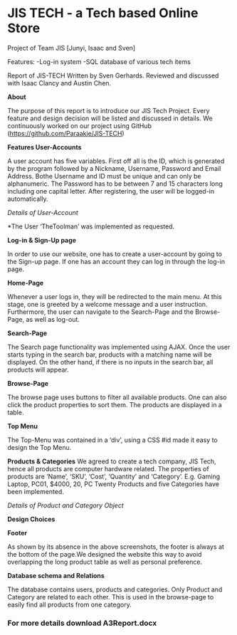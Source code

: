 # JIS TECH - a Tech based Online Store
Project of Team JIS [Junyi, Isaac and Sven]

Features:
-Log-in system
-SQL database of various tech items

Report of JIS-TECH
Written by Sven Gerhards. Reviewed and discussed with Isaac Clancy and Austin Chen.

<b>About</b>

The purpose of this report is to introduce our JIS Tech Project. Every feature and design decision will be listed and discussed in details. We continuously worked on our project using GitHub (https://github.com/Paraakie/JIS-TECH)

<b>Features
User-Accounts</b>

A user account has five variables. First off all is the ID, which is generated by the program followed by a Nickname, Username, Password and Email Address. Bothe Username and ID must be unique and can only be alphanumeric. The Password has to be between 7 and 15 characters long including one capital letter. After registering, the user will be logged-in automatically. 

*Details of User-Account*

*The User ‘TheToolman’ was implemented as requested.

<b>Log-in & Sign-Up page</b>

In order to use our website, one has to create a user-account by going to the Sign-up page. If one has an account they can log in through the log-in page.



<b>Home-Page</b>

Whenever a user logs in, they will be redirected to the main menu. At this stage, one is greeted by a welcome message and a user instruction. Furthermore, the user can navigate to the Search-Page and the Browse-Page, as well as log-out. 



<b>Search-Page</b>

The Search page functionality was implemented using AJAX. Once the user starts typing in the search bar, products with a matching name will be displayed. On the other hand, if there is no inputs in the search bar, all products will appear.

<b>Browse-Page</b>

The browse page uses buttons to filter all available products. One can also click the product properties to sort them. The products are displayed in a table.

<b>Top Menu</b>

The Top-Menu was contained in a ‘div’, using a CSS #id made it easy to design the Top Menu. 

<b>Products & Categories</b>
We agreed to create a tech company, JIS Tech, hence all products are computer hardware related. The properties of products are ‘Name’, ‘SKU’, ‘Cost’, ‘Quantity’ and ‘Category’. 
E.g. Gaming Laptop, PC01, $4000, 20, PC 
Twenty Products and five Categories have been implemented.


*Details of Product and Category Object*

<b>Design Choices</b>

<b>Footer</b>

As shown by its absence in the above screenshots, the footer is always at the bottom of the page.We designed the website this way to avoid overlapping the long product table as well as personal preference.

<b>Database schema and Relations</b>

The database contains users, products and categories. Only Product and Category are related to each other. This is used in the browse-page to easily find all products from one category.

<h3>For more details download A3Report.docx</h3>

